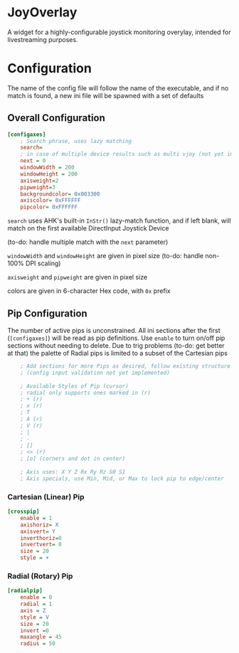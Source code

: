 # JoyOverlay
A widget for a highly-configurable joystick monitoring overylay, intended for livestreaming purposes.

# Configuration
The name of the config file will follow the name of the executable, and if no match is found, a new ini file will be spawned with a set of defaults


## Overall Configuration
```ini
[configaxes]
	; Search phrase, uses lazy matching 
	search=
	; in case of multiple device results such as multi vjoy (not yet implemented)
	next = 0
	windowWidth = 200
	windowHeight = 200
	axisweight=2
	pipweight=3
	backgroundcolor= 0x003300
	axiscolor= 0xFFFFFF
	pipcolor= 0xFFFFFF
```
`search` uses AHK's built-in `InStr()` lazy-match function, and if left blank, will match on the first available DirectInput Joystick Device

(to-do: handle multiple match with the `next` parameter)

`windowWidth` and `windowHeight` are given in pixel size (to-do: handle non-100% DPI scaling)

`axisweight` and `pipweight` are given in pixel size 

colors are given in 6-character Hex code, with `0x` prefix

## Pip Configuration

The number of active pips is unconstrained. All ini sections after the first (`[configaxes]`) will be read as pip definitions.
Use `enable` to turn on/off pip sections without needing to delete.
Due to trig problems (to-do: get better at that) the palette of Radial pips is limited to a subset of the Cartesian pips

```ini
	; Add sections for more Pips as desired, follow existing structure for Cartesian (standard) and Radial Pips
	; (config input validation not yet implemented)
	
	; Available Styles of Pip (cursor)
	; radial only supports ones marked in (r)
	; + (r)
	; x (r)
	; T
	; A (r)
	; V (r)
	; |
	; -
	; [] 
	; <> (r)
	; [o] (corners and dot in center)
	
	; Axis uses: X Y Z Rx Ry Rz S0 S1
	; Axis specials, use Min, Mid, or Max to lock pip to edge/center
```

### Cartesian (Linear) Pip 
```ini
[crosspip]
	enable = 1
	axishoriz= X
	axisvert= Y
	inverthoriz=0
	invertvert= 0
	size = 20
	style = +
```
### Radial (Rotary) Pip
```ini
[radialpip]
	enable = 0
	radial = 1
	axis = Z
	style = V
	size = 20
	invert =0
	maxangle = 45
	radius = 50
```
